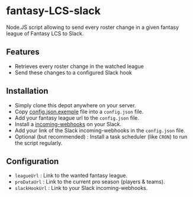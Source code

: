 fantasy-LCS-slack
=================
Node.JS script allowing to send every roster change in a given fantasy league of Fantasy LCS to Slack.

## Features
- Retrieves every roster change in the watched league
- Send these changes to a configured Slack hook

## Installation
- Simply clone this depot anywhere on your server.
- Copy [config.json.exemple](https://github.com/BernardJeremy/fantasy-LCS-slack/blob/master/config.json.exemple) file into a `config.json` file.
- Add your fantasy league url to the `config.json` file.
- Install a [incoming-webhooks](https://api.slack.com/incoming-webhooks) on your Slack.
- Add your link of the Slack incoming-webhooks in the `config.json` file.
- Optional (but recommended) : Install a task scheduler (like `CRON`) to run the script regularly.

## Configuration
- `leagueUrl` : Link to the wanted fantasy league.
- `proDataUrl` : Link to the current pro season (players & teams).
- `slackHookUrl` :  Link to your Slack incoming-webhooks.

